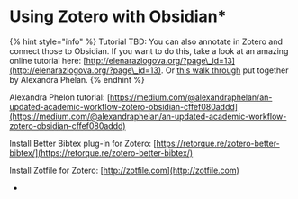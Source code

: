 # Using Zotero with Obsidian\*

{% hint style="info" %}
Tutorial TBD: You can also annotate in Zotero and connect those to Obsidian. If you want to do this, take a look at an amazing online tutorial here: [http://elenarazlogova.org/?page\_id=13](http://elenarazlogova.org/?page\_id=13). Or [this walk through](https://medium.com/@alexandraphelan/an-updated-academic-workflow-zotero-obsidian-cffef080addd) put together by Alexandra Phelan.
{% endhint %}

Alexandra Phelon tutorial: [https://medium.com/@alexandraphelan/an-updated-academic-workflow-zotero-obsidian-cffef080addd](https://medium.com/@alexandraphelan/an-updated-academic-workflow-zotero-obsidian-cffef080addd)

Install Better Bibtex plug-in for Zotero: [https://retorque.re/zotero-better-bibtex/](https://retorque.re/zotero-better-bibtex/)

Install Zotfile for Zotero: [http://zotfile.com](http://zotfile.com)

*

